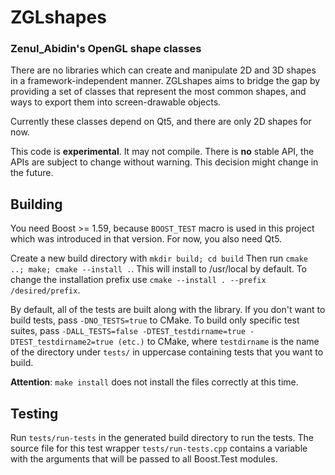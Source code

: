 # ZGLshapes
### Zenul_Abidin's OpenGL shape classes

There are no libraries which can create and manipulate 2D and 3D shapes in a framework-independent manner. ZGLshapes aims to bridge the gap by providing a set of classes that represent the most common shapes, and ways to export them into screen-drawable objects.

Currently these classes depend on Qt5, and there are only 2D shapes for now.

This code is **experimental**. It may not compile. There is **no** stable API, the APIs are subject to change without warning. This decision might change in the future.

## Building

You need Boost >= 1.59, because `BOOST_TEST` macro is used in this project which was introduced in that version. For now, you also need Qt5.

Create a new build directory with `mkdir build; cd build` Then run `cmake ..; make; cmake --install .`. This will install to /usr/local by default. To change the installation prefix use `cmake --install . --prefix /desired/prefix`.

By default, all of the tests are built along with the library. If you don't want to build tests, pass `-DNO_TESTS=true` to CMake. To build only specific test suites, pass `-DALL_TESTS=false -DTEST_testdirname=true -DTEST_testdirname2=true (etc.)` to CMake, where `testdirname` is the name of the directory under `tests/` in uppercase containing tests that you want to build.

**Attention**: `make install` does not install the files correctly at this time.

## Testing

Run `tests/run-tests` in the generated build directory to run the tests. The source file for this test wrapper `tests/run-tests.cpp` contains a variable with the arguments that will be passed to all Boost.Test modules.
